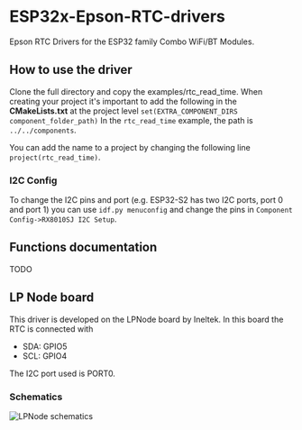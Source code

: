 # ESP32x-Epson-RTC-drivers

Epson RTC Drivers for the ESP32 family Combo WiFi/BT Modules.

## How to use the driver

Clone the full directory and copy the examples/rtc_read_time. When creating your project it's important to add the following in the __CMakeLists.txt__ at the project level
``` set(EXTRA_COMPONENT_DIRS component_folder_path) ```
In the ```rtc_read_time``` example, the path is ```../../components```.

You can add the name to a project by changing the following line ```project(rtc_read_time)```.

### I2C Config 

To change the I2C pins and port (e.g. ESP32-S2 has two I2C ports, port 0 and port 1) you can use 
```idf.py menuconfig```
and change the pins in ```Component Config->RX8010SJ I2C Setup```.


## Functions documentation

TODO


## LP Node board   

This driver is developed on the LPNode board by Ineltek. In this board the RTC is connected with
* SDA: GPIO5
* SCL: GPIO4

The I2C port used is PORT0.

### Schematics
![LPNode schematics](images/LPNode.svg)
